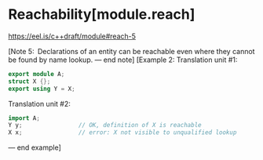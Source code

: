 # Reachability[module.reach]


https://eel.is/c++draft/module#reach-5

[Note 5: Declarations of an entity can be reachable even where they cannot be found by name lookup. — end note]
[Example 2:
Translation unit #1:
``` C++
export module A;
struct X {};
export using Y = X;
```
Translation unit #2:
``` C++
import A;
Y y;                // OK, definition of X is reachable
X x;                // error: X not visible to unqualified lookup
```
— end example]
